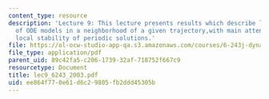 ```yaml
---
content_type: resource
description: 'Lecture 9: This lecture presents results which describe local behavior
  of ODE models in a neighborhood of a given trajectory,with main attention paid to
  local stability of periodic solutions.'
file: https://ol-ocw-studio-app-qa.s3.amazonaws.com/courses/6-243j-dynamics-of-nonlinear-systems-fall-2003/ee864f770e61d6c29805fb2ddd45305b_lec9_6243_2003.pdf
file_type: application/pdf
parent_uid: 89c42fa5-c206-1739-32af-718752f667c9
resourcetype: Document
title: lec9_6243_2003.pdf
uid: ee864f77-0e61-d6c2-9805-fb2ddd45305b
---
```

